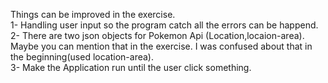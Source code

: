 
  Things can be improved in the exercise.<br>
   1- Handling user input so the program catch all the errors can be happend.<br>
   2- There are two json objects for Pokemon Api (Location,locaion-area). Maybe you can mention that in the exercise. I was confused about     that in the beginning(used location-area).<br>
   3- Make the Application run until the user click something.<br>

